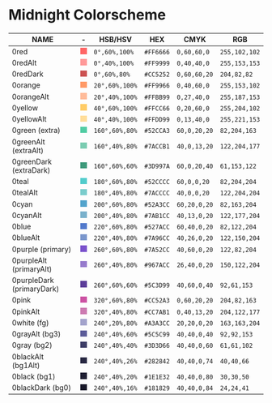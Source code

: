 # Midnight Colorscheme

|NAME                    |-                                     |HSB/HSV       |HEX      |CMYK        |RGB          |
|------------------------|--------------------------------------|--------------|---------|------------|-------------|
|0red                     |![img](./assets/colors/red.png)       |`0°,60%,100%` |`#FF6666`|`0,60,60,0` |`255,102,102`|
|0redAlt                  |![img](./assets/colors/redAlt.png)    |`0°,40%,100%` |`#FF9999`|`0,40,40,0` |`255,153,153`|
|0redDark                 |![img](./assets/colors/redDark.png)   |`0°,60%,80%`  |`#CC5252`|`0,60,60,20`|`204,82,82`  |
|0orange                  |![img](./assets/colors/orange.png)    |`20°,60%,100%`|`#FF9966`|`0,40,60,0` |`255,153,102`|
|0orangeAlt               |![img](./assets/colors/orangeAlt.png) |`20°,40%,100%`|`#FFBB99`|`0,27,40,0` |`255,187,153`|
|0yellow                  |![img](./assets/colors/yellow.png)    |`40°,60%,100%`|`#FFCC66`|`0,20,60,0` |`255,204,102`|
|0yellowAlt               |![img](./assets/colors/yellowAlt.png) |`40°,40%,100%`|`#FFDD99`|`0,13,40,0` |`255,221,153`|
|0green (extra)           |![img](./assets/colors/green.png)     |`160°,60%,80%`|`#52CCA3`|`60,0,20,20`|`82,204,163` |
|0greenAlt (extraAlt)     |![img](./assets/colors/greenAlt.png)  |`160°,40%,80%`|`#7ACCB1`|`40,0,13,20`|`122,204,177`|
|0greenDark (extraDark)   |![img](./assets/colors/greenDark.png) |`160°,60%,60%`|`#3D997A`|`60,0,20,40`|`61,153,122` |
|0teal                    |![img](./assets/colors/teal.png)      |`180°,60%,80%`|`#52CCCC`|`60,0,0,20` |`82,204,204` |
|0tealAlt                 |![img](./assets/colors/tealAlt.png)   |`180°,40%,80%`|`#7ACCCC`|`40,0,0,20` |`122,204,204`|
|0cyan                    |![img](./assets/colors/cyan.png)      |`200°,60%,80%`|`#52A3CC`|`60,20,0,20`|`82,163,204` |
|0cyanAlt                 |![img](./assets/colors/cyanAlt.png)   |`200°,40%,80%`|`#7AB1CC`|`40,13,0,20`|`122,177,204`|
|0blue                    |![img](./assets/colors/blue.png)      |`220°,60%,80%`|`#527ACC`|`60,40,0,20`|`82,122,204` |
|0blueAlt                 |![img](./assets/colors/blueAlt.png)   |`220°,40%,80%`|`#7A96CC`|`40,26,0,20`|`122,150,204`|
|0purple (primary)        |![img](./assets/colors/purple.png)    |`260°,60%,80%`|`#7A52CC`|`40,60,0,20`|`122,82,204` |
|0purpleAlt (primaryAlt)  |![img](./assets/colors/purpleAlt.png) |`260°,40%,80%`|`#967ACC`|`26,40,0,20`|`150,122,204`|
|0purpleDark (primaryDark)|![img](./assets/colors/purpleDark.png)|`260°,60%,60%`|`#5C3D99`|`40,60,0,40`|`92,61,153`  |
|0pink                    |![img](./assets/colors/pink.png)      |`320°,60%,80%`|`#CC52A3`|`0,60,20,20`|`204,82,163` |
|0pinkAlt                 |![img](./assets/colors/pinkAlt.png)   |`320°,40%,80%`|`#CC7AB1`|`0,40,13,20`|`204,122,177`|
|0white (fg)              |![img](./assets/colors/white.png)     |`240°,20%,80%`|`#A3A3CC`|`20,20,0,20`|`163,163,204`|
|0grayAlt (bg3)           |![img](./assets/colors/grayAlt.png)   |`240°,40%,60%`|`#5C5C99`|`40,40,0,40`|`92,92,153`  |
|0gray (bg2)              |![img](./assets/colors/gray.png)      |`240°,40%,40%`|`#3D3D66`|`40,40,0,60`|`61,61,102`  |
|0blackAlt (bg1Alt)       |![img](./assets/colors/blackAlt.png)  |`240°,40%,26%`|`#282842`|`40,40,0,74`|`40,40,66`   |
|0black (bg1)             |![img](./assets/colors/black.png)     |`240°,40%,20%`|`#1E1E32`|`40,40,0,80`|`30,30,50`   |
|0blackDark (bg0)         |![img](./assets/colors/blackDark.png) |`240°,40%,16%`|`#181829`|`40,40,0,84`|`24,24,41`   |

